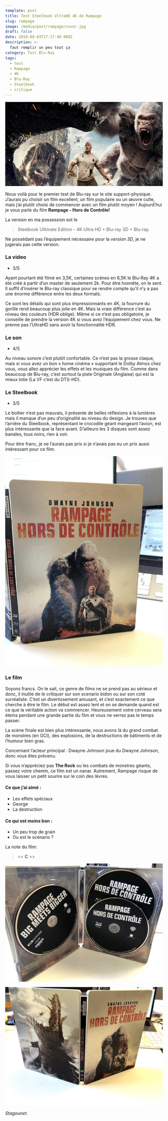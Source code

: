 ```yaml
---
template: post
title: Test Steelbook UltraHD 4K de Rampage
slug: rampage
image: /media/post/rampage/cover.jpg
draft: false
date: 2019-09-03T17:17:40.909Z
description: >-
  faut remplir un peu tout ça
category: Test Blu-Ray
tags:
  - test
  - Rampage
  - 4K
  - Blu-Ray 
  - Steelbook
  - critique
---
```


![](/media/post/rampage/cover.jpg)

Nous voilà pour le premier test de Blu-ray sur le site support-physique. J’aurais pu choisir un film excellent, un film populaire ou un œuvre culte, mais j’ai plutôt choisi de commencer avec un film plutôt moyen ! Aujourd’hui je vous parle du film **Rampage - Hors de Contrôle!**

La version en ma possession est le 
> Steelbook Ultimate Edition - 4K Ultra HD + Blu-ray 3D + Blu-ray.

Ne possédant pas l’équipement nécessaire pour la *version 3D*, je ne jugerais pas cette version.

### La video
- 3/5

Ayant pourtant été filmé en 3,5K, certaines scènes en 6,5K le Blu-Ray 4K a été créé à partir d’un master de seulement 2k. Pour être honnête, on le sent. Il suffit d’insérer le Blu-ray classique pour se rendre compte qu’il n’y a pas une énorme différence entre les deux formats. 

Ce sont les détails qui sont plus impressionnants en 4K, la fourrure du gorille rend beaucoup plus jolie en 4K. Mais la vraie différence c’est au niveau des couleurs (HDR oblige). Même si ce n’est pas obligatoire, je conseille de prendre la version 4K si vous avez l’équipement chez vous. Ne prenne pas l’UltraHD sans avoir la fonctionnalité HDR.



### Le son
- 4/5

Au niveau sonore c’est plutôt confortable. Ce n’est pas la grosse claque, mais si vous avez un bon « home cinéma » supportant le Dolby Atmos chez vous, vous allez apprécier les effets et les musiques du film. Comme dans beaucoup de Blu-ray, c’est surtout la piste Originale (Anglaise) qui est la mieux lotie (La VF c’est du DTS-HD).



### Le Steelbook
- 3/5

Le boitier n’est pas mauvais, il présente de belles réflexions à la lumières mais il manque d’un peu d’originalité au niveau du design. Je trouves que l’arrière du Steelbook, représentant le crocodile géant mangeant l’avion, est plus intéressante que la face avant.
D’ailleurs les 3 disques sont assez banales, tous noirs, rien à voir.

Pour être franc, je ne l’aurais pas pris si je n’avais pas eu un prix aussi intéressant pour ce film.

![](/media/post/rampage/01.jpg)


### Le film

Soyons francs. On le sait, ce genre de films ne se prend pas au sérieux et donc, il inutile de le critiquer sur son scenario bidon ou sur son coté surréaliste.
C’est un divertissement amusant, et c’est exactement ce que cherche à être le film. Le début est assez lent et on se demande quand est ce que la véritable action va commencer. Heureusement votre cerveau sera éteins pendant une grande partie du film et vous ne verrez pas le temps passer. 

La scène finale est bien plus intéressante, nous avons là du grand combat de monstres (en GCI), des explosions, de la destructions de bâtiments et de l’humour bien gras.

Concernant l’acteur principal : Dwayne Johnson joue du Dwayne Johnson, donc vous êtes prévenu.

Si vous n’appréciez pas **The Rock** ou les combats de monstres géants, passez votre chemin, ce film est un nanar. Autrement, Rampage risque de vous laisser un petit sourire sur le coin des lèvres.

#### Ce que j’ai aimé :

* Les effets spéciaux
* George
* La destruction

#### Ce qui est moins bon :

* Un peu trop de grain
* Ou est le scénario ?

La note du film:

> << **C** >>


![](/media/post/rampage/02.jpg)

![](/media/post/rampage/03.jpg)

_Stagounet._

